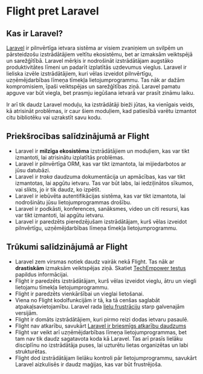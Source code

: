 # Flight pret Laravel

## Kas ir Laravel?
[Laravel](https://laravel.com) ir pilnvērtīga ietvara sistēma ar visiem zvaniņiem un svilpēm un pārsteidzošu izstrādātājiem veltītu ekosistēmu, 
bet ar izmaksām veiktspējā un sarežģītībā. Laravel mērķis ir nodrošināt izstrādātājam augstāko produktivitātes līmeni 
un padarīt izplatītās uzdevumus vieglus. Laravel ir lieliska izvēle izstrādātājiem, kuri vēlas izveidot 
pilnvērtīgu, uzņēmējdarbības līmeņa tīmekļa lietojumprogrammu. Tas nāk ar dažām kompromisiem, īpaši veiktspējas un 
sarežģītības ziņā. Laravel pamatu apguve var būt viegla, bet prasmju iegūšana ietvarā var prasīt zināmu 
laiku. 

Ir arī tik daudz Laravel moduļu, ka izstrādātāji bieži jūtas, ka vienīgais veids, kā atrisināt problēmas, ir caur 
šiem moduļiem, kad patiesībā varētu izmantot citu bibliotēku vai uzrakstīt savu kodu.

## Priekšrocības salīdzinājumā ar Flight

- Laravel ir **milzīga ekosistēma** izstrādātājiem un moduļiem, kas var tikt izmantoti, lai atrisinātu izplatītās problēmas.
- Laravel ir pilnvērtīga ORM, kas var tikt izmantota, lai mijiedarbotos ar jūsu datubāzi.
- Laravel ir _traka_ daudzuma dokumentācija un apmācības, kas var tikt izmantotas, lai apgūtu ietvaru. Tas var būt labs, lai iedziļinātos sīkumos, vai slikts, jo ir tik daudz, ko izpētīt.
- Laravel ir iebūvēta autentifikācijas sistēma, kas var tikt izmantota, lai nodrošinātu jūsu lietojumprogrammas drošību.
- Laravel ir podkāsti, konferences, sanāksmes, video un citi resursi, kas var tikt izmantoti, lai apgūtu ietvaru.
- Laravel ir paredzēts pieredzējušam izstrādātājam, kurš vēlas izveidot pilnvērtīgu, uzņēmējdarbības līmeņa tīmekļa lietojumprogrammu.

## Trūkumi salīdzinājumā ar Flight

- Laravel zem virsmas notiek daudz vairāk nekā Flight. Tas nāk ar **drastiskām** izmaksām veiktspējas ziņā.
  Skatiet [TechEmpower testus](https://www.techempower.com/benchmarks/#hw=ph&test=fortune&section=data-r22&l=zik073-cn3) 
  papildus informācijai.
- Flight ir paredzēts izstrādātājam, kurš vēlas izveidot vieglu, ātru un viegli lietojamu tīmekļa lietojumprogrammu.
- Flight ir paredzēts vienkāršībai un vieglai lietošanai.
- Viena no Flight kodolfunkcijām ir tā, ka tā cenšas saglabāt atpakaļsavietojamību. Laravel rada [lielu frustrāciju](https://www.google.com/search?q=laravel+breaking+changes+major+version+complaints&sca_esv=6862a9c407df8d4e&sca_upv=1&ei=t72pZvDeI4ivptQP1qPMwQY&ved=0ahUKEwiwlurYuNCHAxWIl4kEHdYRM2gQ4dUDCBA&uact=5&oq=laravel+breaking+changes+major+version+complaints&gs_lp=Egxnd3Mtd2l6LXNlcnAiMWxhcmF2ZWwgYnJlYWtpbmcgY2hhbmdlcyBtYWpvciB2ZXJzaW9uIGNvbXBsYWludHMyChAAGLADGNYEGEcyChAAGLADGNYEGEcyChAAGLADGNYEGEcyChAAGLADGNYEGEcyChAAGLADGNYEGEcyChAAGLADGNYEGEcyChAAGLADGNYEGEdIjAJQAFgAcAF4AZABAJgBAKABAKoBALgBA8gBAJgCAaACB5gDAIgGAZAGCJIHATGgBwA&sclient=gws-wiz-serp) starp galvenajām versijām.
- Flight ir domāts izstrādātājiem, kuri pirmo reizi dodas ietvaru pasaulē.
- Flight nav atkarību, savukārt [Laravel ir briesmīgs atkarību daudzums](https://github.com/laravel/framework/blob/12.x/composer.json)
- Flight var veikt arī uzņēmējdarbības līmeņa lietojumprogrammas, bet tam nav tik daudz sagatavota koda kā Laravel.
  Tas arī prasīs lielāku disciplīnu no izstrādātāja puses, lai uzturētu lietas organizētas un labi strukturētas.
- Flight dod izstrādātājam lielāku kontroli pār lietojumprogrammu, savukārt Laravel aizkulisēs ir daudz maģijas, kas var būt frustrējoša.